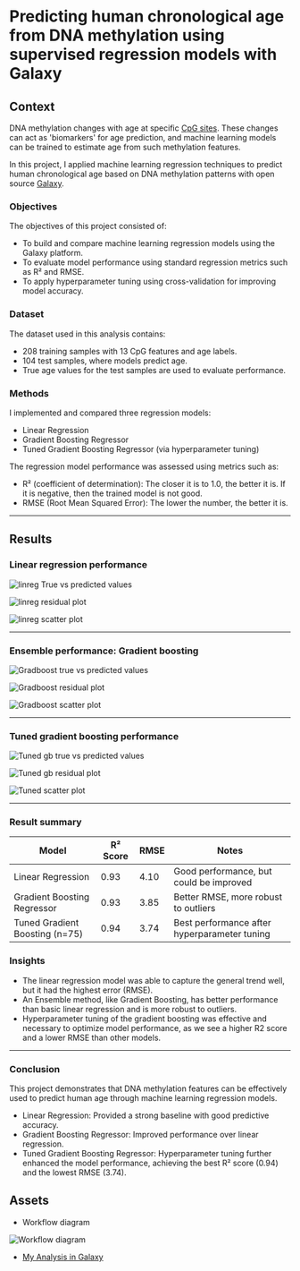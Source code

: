 #  **Predicting human chronological age from DNA methylation using supervised regression models with Galaxy**


## **Context**

DNA methylation changes with age at specific [CpG sites](https://en.wikipedia.org/wiki/CpG_site). These changes can act as 'biomarkers' for age prediction, and machine learning models can be trained to estimate age from such methylation features.

In this project, I applied machine learning regression techniques to predict human chronological age based on DNA methylation patterns with open source [Galaxy](https://galaxyproject.org/). 

### **Objectives**

The objectives of this project consisted of:
- To build and compare machine learning regression models using the Galaxy platform.
- To evaluate model performance using standard regression metrics such as R² and RMSE.
- To apply hyperparameter tuning using cross-validation for improving model accuracy.

### **Dataset**

The dataset used in this analysis contains:
- 208 training samples with 13 CpG features and age labels.
- 104 test samples, where models predict age.
- True age values for the test samples are used to evaluate performance.

### **Methods**

I implemented and compared three regression models:
- Linear Regression
- Gradient Boosting Regressor
- Tuned Gradient Boosting Regressor (via hyperparameter tuning)

The regression model performance was assessed using metrics such as:
- R² (coefficient of determination): The closer it is to 1.0, the better it is. If it is negative, then the trained model is not good. 
- RMSE (Root Mean Squared Error): The lower the number, the better it is.


---

## **Results**

### **Linear regression performance**

![linreg True vs predicted values](https://github.com/harishmuh/Regression_Machine-Learning-Galaxy/blob/main/docs/linreg_true_pred_curves.png?raw=true)

![linreg residual plot](https://github.com/harishmuh/Regression_Machine-Learning-Galaxy/blob/main/docs/linreg_residual_plot.png?raw=true)

![linreg scatter plot](https://github.com/harishmuh/Regression_Machine-Learning-Galaxy/blob/main/docs/linreg_true_vs_pred_scatter.png?raw=true)

---

### **Ensemble performance: Gradient boosting**

![Gradboost true vs predicted values](https://github.com/harishmuh/Regression_Machine-Learning-Galaxy/blob/main/docs/Gradboost_true_vs_predicted_values.png?raw=true)

![Gradboost residual plot](https://github.com/harishmuh/Regression_Machine-Learning-Galaxy/blob/main/docs/Gradboost_residual%20plot.png?raw=true)

![Gradboost scatter plot](https://github.com/harishmuh/Regression_Machine-Learning-Galaxy/blob/main/docs/linreg_true_vs_pred_scatter.png?raw=true)

---

### **Tuned gradient boosting performance**

![Tuned gb true vs predicted values](https://github.com/harishmuh/Regression_Machine-Learning-Galaxy/blob/main/docs/tunedGB_true_vs_predicted_values.png?raw=true)

![Tuned gb residual plot](https://github.com/harishmuh/Regression_Machine-Learning-Galaxy/blob/main/docs/tunedGB_residualplot.png?raw=true)

![Tuned scatter plot](https://github.com/harishmuh/Regression_Machine-Learning-Galaxy/blob/main/docs/tunedGB_scatterplot.png?raw=true)

---

### **Result summary**

| Model                          | R² Score | RMSE    | Notes                                          |
|--------------------------------|----------|-------|-----------------------------------------------|
| Linear Regression              | 0.93     | 4.10  | Good performance, but could be improved       |
| Gradient Boosting Regressor    | 0.93     | 3.85  | Better RMSE, more robust to outliers          |
| Tuned Gradient Boosting (n=75) | 0.94     | 3.74  | Best performance after hyperparameter tuning  |

### **Insights**
- The linear regression model was able to capture the general trend well, but it had the highest error (RMSE).
- An Ensemble method, like Gradient Boosting, has better performance than basic linear regression and is more robust to outliers.
- Hyperparameter tuning  of the gradient boosting was effective and necessary to optimize model performance, as we see a higher R2 score and a lower RMSE than other models.

---

### **Conclusion**
This project demonstrates that DNA methylation features can be effectively used to predict human age through machine learning regression models.

* Linear Regression: Provided a strong baseline with good predictive accuracy.
* Gradient Boosting Regressor: Improved performance over linear regression. 
* Tuned Gradient Boosting Regressor: Hyperparameter tuning further enhanced the model performance, achieving the best R² score (0.94) and the lowest RMSE (3.74).


## **Assets**
* Workflow diagram
  
![Workflow diagram](https://github.com/harishmuh/Regression_Machine-Learning-Galaxy/blob/main/docs/Workflow_diagram.PNG?raw=true)

* [My Analysis in Galaxy](https://usegalaxy.eu/u/harish_muh12/h/regression-dna-methylation)
